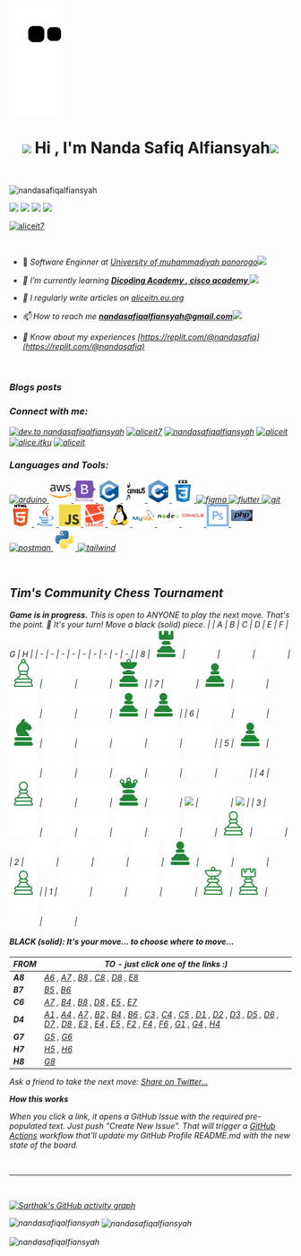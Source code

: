 
![Snake animation](https://github.com/nandasafiqalfiansyah/nandasafiqalfiansyah/blob/output/github-contribution-grid-snake.svg)

<h1 align="center"><img src="https://media.giphy.com/media/hvRJCLFzcasrR4ia7z/giphy.gif" width="50"> Hi , I'm Nanda Safiq Alfiansyah<img src="https://media.giphy.com/media/mGcNjsfWAjY5AEZNw6/giphy.gif" width="50"></h1>

<br/>

<p align="left" > <img src="https://komarev.com/ghpvc/?username=nandasafiqalfiansyah&label=Profile%20views&color=0e75b6&style=flat" alt="nandasafiqalfiansyah" /> </p>
<p>
    <img src="https://img.shields.io/badge/OS-MacOS-blue?&logo=apple" />
    <img src="https://img.shields.io/badge/Code-Swift-blue?&logo=swift" />
    <img src="https://img.shields.io/badge/IDE-Xcode-blue?&logo=xcode" />
    <img src="https://img.shields.io/badge/Text%20Editor-Visual%20Studio%20Code-blue?&logo=visual%20studio%20code&logoColor=blue" />
</p>

<p align="left"> <a href="https://twitter.com/aliceit7" target="blank"><img src="https://img.shields.io/twitter/follow/aliceit7?logo=twitter&style=for-the-badge" alt="aliceit7" /></a> </p>
<br>


- 🔭 <em>Software Enginner at <a href="https://r.search.yahoo.com/_ylt=AwrOuYVyuUpjqdMWMbBXNyoA;_ylu=Y29sbwNncTEEcG9zAzEEdnRpZANMT0NVSTA1NF8xBHNlYwNzcg--/RV=2/RE=1665870322/RO=10/RU=https%3a%2f%2fumpo.ac.id%2f/RK=2/RS=AvRI8Y5NO3xLAikmlPKZTvc6dJQ-">University of muhammadiyah ponorogo</a><img src="https://media.giphy.com/media/fYSnHlufseco8Fh93Z/giphy.gif" width="30"> 

- 🌱 I’m currently learning **<a href="">Dicoding Academy </a>,<a href=""> cisco academy </a>**<img src="https://media.giphy.com/media/WUlplcMpOCEmTGBtBW/giphy.gif" width="30"> 

- 📝 I regularly write articles on <a href="https://www.aliceitn.eu.org">aliceitn.eu.org </a>

- 📫 How to reach me **nandasafiqalfiansyah@gmail.com**<img src="https://media.giphy.com/media/VgCDAzcKvsR6OM0uWg/giphy.gif" width="30">

- 📄 Know about my experiences [https://replit.com/@nandasafiq](https://replit.com/@nandasafiq)


<br/>

### Blogs posts
<!-- BLOG-POST-LIST:START -->
<!-- BLOG-POST-LIST:END -->


<h3 align="left">Connect with me:</h3>
<p align="left">
<a href="https://dev.to/dev.to nandasafiqalfiansyah" target="blank"><img align="center" src="https://raw.githubusercontent.com/rahuldkjain/github-profile-readme-generator/master/src/images/icons/Social/devto.svg" alt="dev.to nandasafiqalfiansyah" height="30" width="40" /></a>
<a href="https://twitter.com/aliceit7" target="blank"><img align="center" src="https://raw.githubusercontent.com/rahuldkjain/github-profile-readme-generator/master/src/images/icons/Social/twitter.svg" alt="aliceit7" height="30" width="40" /></a>
<a href="https://linkedin.com/in/nandasafiqalfiansyah" target="blank"><img align="center" src="https://raw.githubusercontent.com/rahuldkjain/github-profile-readme-generator/master/src/images/icons/Social/linked-in-alt.svg" alt="nandasafiqalfiansyah" height="30" width="40" /></a>
<a href="https://fb.com/aliceit" target="blank"><img align="center" src="https://raw.githubusercontent.com/rahuldkjain/github-profile-readme-generator/master/src/images/icons/Social/facebook.svg" alt="aliceit" height="30" width="40" /></a>
<a href="https://instagram.com/alice.itku" target="blank"><img align="center" src="https://raw.githubusercontent.com/rahuldkjain/github-profile-readme-generator/master/src/images/icons/Social/instagram.svg" alt="alice.itku" height="30" width="40" /></a>
<a href="https://www.youtube.com/channel/UChUcXSjoxCqlDguesAnY8Ag/" target="blank"><img align="center" src="https://raw.githubusercontent.com/rahuldkjain/github-profile-readme-generator/master/src/images/icons/Social/youtube.svg" alt="aliceit" height="30" width="40" /></a>
</p>
    
<h3 align="left">Languages and Tools:</h3>
<p align="left"> <a href="https://www.arduino.cc/" target="_blank" rel="noreferrer"> <img src="https://cdn.worldvectorlogo.com/logos/arduino-1.svg" alt="arduino" width="40" height="40"/> </a> <a href="https://aws.amazon.com" target="_blank" rel="noreferrer"> <img src="https://raw.githubusercontent.com/devicons/devicon/master/icons/amazonwebservices/amazonwebservices-original-wordmark.svg" alt="aws" width="40" height="40"/> </a> <a href="https://getbootstrap.com" target="_blank" rel="noreferrer"> <img src="https://raw.githubusercontent.com/devicons/devicon/master/icons/bootstrap/bootstrap-plain-wordmark.svg" alt="bootstrap" width="40" height="40"/> </a> <a href="https://www.cprogramming.com/" target="_blank" rel="noreferrer"> <img src="https://raw.githubusercontent.com/devicons/devicon/master/icons/c/c-original.svg" alt="c" width="40" height="40"/> </a> <a href="https://canvasjs.com" target="_blank" rel="noreferrer"> <img src="https://raw.githubusercontent.com/Hardik0307/Hardik0307/master/assets/canvasjs-charts.svg" alt="canvasjs" width="40" height="40"/> </a> <a href="https://www.w3schools.com/cpp/" target="_blank" rel="noreferrer"> <img src="https://raw.githubusercontent.com/devicons/devicon/master/icons/cplusplus/cplusplus-original.svg" alt="cplusplus" width="40" height="40"/> </a> <a href="https://www.w3schools.com/css/" target="_blank" rel="noreferrer"> <img src="https://raw.githubusercontent.com/devicons/devicon/master/icons/css3/css3-original-wordmark.svg" alt="css3" width="40" height="40"/> </a> <a href="https://www.figma.com/" target="_blank" rel="noreferrer"> <img src="https://www.vectorlogo.zone/logos/figma/figma-icon.svg" alt="figma" width="40" height="40"/> </a> <a href="https://flutter.dev" target="_blank" rel="noreferrer"> <img src="https://www.vectorlogo.zone/logos/flutterio/flutterio-icon.svg" alt="flutter" width="40" height="40"/> </a> <a href="https://git-scm.com/" target="_blank" rel="noreferrer"> <img src="https://www.vectorlogo.zone/logos/git-scm/git-scm-icon.svg" alt="git" width="40" height="40"/> </a> <a href="https://www.w3.org/html/" target="_blank" rel="noreferrer"> <img src="https://raw.githubusercontent.com/devicons/devicon/master/icons/html5/html5-original-wordmark.svg" alt="html5" width="40" height="40"/> </a> <a href="https://www.java.com" target="_blank" rel="noreferrer"> <img src="https://raw.githubusercontent.com/devicons/devicon/master/icons/java/java-original.svg" alt="java" width="40" height="40"/> </a> <a href="https://developer.mozilla.org/en-US/docs/Web/JavaScript" target="_blank" rel="noreferrer"> <img src="https://raw.githubusercontent.com/devicons/devicon/master/icons/javascript/javascript-original.svg" alt="javascript" width="40" height="40"/> </a> <a href="https://laravel.com/" target="_blank" rel="noreferrer"> <img src="https://raw.githubusercontent.com/devicons/devicon/master/icons/laravel/laravel-plain-wordmark.svg" alt="laravel" width="40" height="40"/> </a> <a href="https://www.linux.org/" target="_blank" rel="noreferrer"> <img src="https://raw.githubusercontent.com/devicons/devicon/master/icons/linux/linux-original.svg" alt="linux" width="40" height="40"/> </a> <a href="https://www.mysql.com/" target="_blank" rel="noreferrer"> <img src="https://raw.githubusercontent.com/devicons/devicon/master/icons/mysql/mysql-original-wordmark.svg" alt="mysql" width="40" height="40"/> </a> <a href="https://nodejs.org" target="_blank" rel="noreferrer"> <img src="https://raw.githubusercontent.com/devicons/devicon/master/icons/nodejs/nodejs-original-wordmark.svg" alt="nodejs" width="40" height="40"/> </a> <a href="https://www.oracle.com/" target="_blank" rel="noreferrer"> <img src="https://raw.githubusercontent.com/devicons/devicon/master/icons/oracle/oracle-original.svg" alt="oracle" width="40" height="40"/> </a> <a href="https://www.photoshop.com/en" target="_blank" rel="noreferrer"> <img src="https://raw.githubusercontent.com/devicons/devicon/master/icons/photoshop/photoshop-line.svg" alt="photoshop" width="40" height="40"/> </a> <a href="https://www.php.net" target="_blank" rel="noreferrer"> <img src="https://raw.githubusercontent.com/devicons/devicon/master/icons/php/php-original.svg" alt="php" width="40" height="40"/> </a> <a href="https://postman.com" target="_blank" rel="noreferrer"> <img src="https://www.vectorlogo.zone/logos/getpostman/getpostman-icon.svg" alt="postman" width="40" height="40"/> </a> <a href="https://www.python.org" target="_blank" rel="noreferrer"> <img src="https://raw.githubusercontent.com/devicons/devicon/master/icons/python/python-original.svg" alt="python" width="40" height="40"/> </a> <a href="https://tailwindcss.com/" target="_blank" rel="noreferrer"> <img src="https://www.vectorlogo.zone/logos/tailwindcss/tailwindcss-icon.svg" alt="tailwind" width="40" height="40"/> </a> </p>

<br/>

## Tim's Community Chess Tournament

**Game is in progress.** This is open to ANYONE to play the next move. That's the point. :wave:  It's your turn! Move a black (solid) piece.
|   | A | B | C | D | E | F | G | H |
| - | - | - | - | - | - | - | - | - |
| 8 | ![](https://raw.githubusercontent.com/nandasafiqalfiansyah/nandasafiqalfiansyah/master/chess_images/r.png) | ![](https://raw.githubusercontent.com/nandasafiqalfiansyah/nandasafiqalfiansyah/master/chess_images/blank.png) | ![](https://raw.githubusercontent.com/nandasafiqalfiansyah/nandasafiqalfiansyah/master/chess_images/blank.png) | ![](https://raw.githubusercontent.com/nandasafiqalfiansyah/nandasafiqalfiansyah/master/chess_images/blank.png) | ![](https://raw.githubusercontent.com/nandasafiqalfiansyah/nandasafiqalfiansyah/master/chess_images/B.png) | ![](https://raw.githubusercontent.com/nandasafiqalfiansyah/nandasafiqalfiansyah/master/chess_images/blank.png) | ![](https://raw.githubusercontent.com/nandasafiqalfiansyah/nandasafiqalfiansyah/master/chess_images/blank.png) | ![](https://raw.githubusercontent.com/nandasafiqalfiansyah/nandasafiqalfiansyah/master/chess_images/k.png) |
| 7 | ![](https://raw.githubusercontent.com/nandasafiqalfiansyah/nandasafiqalfiansyah/master/chess_images/blank.png) | ![](https://raw.githubusercontent.com/nandasafiqalfiansyah/nandasafiqalfiansyah/master/chess_images/p.png) | ![](https://raw.githubusercontent.com/nandasafiqalfiansyah/nandasafiqalfiansyah/master/chess_images/blank.png) | ![](https://raw.githubusercontent.com/nandasafiqalfiansyah/nandasafiqalfiansyah/master/chess_images/blank.png) | ![](https://raw.githubusercontent.com/nandasafiqalfiansyah/nandasafiqalfiansyah/master/chess_images/blank.png) | ![](https://raw.githubusercontent.com/nandasafiqalfiansyah/nandasafiqalfiansyah/master/chess_images/blank.png) | ![](https://raw.githubusercontent.com/nandasafiqalfiansyah/nandasafiqalfiansyah/master/chess_images/p.png) | ![](https://raw.githubusercontent.com/nandasafiqalfiansyah/nandasafiqalfiansyah/master/chess_images/p.png) |
| 6 | ![](https://raw.githubusercontent.com/nandasafiqalfiansyah/nandasafiqalfiansyah/master/chess_images/blank.png) | ![](https://raw.githubusercontent.com/nandasafiqalfiansyah/nandasafiqalfiansyah/master/chess_images/blank.png) | ![](https://raw.githubusercontent.com/nandasafiqalfiansyah/nandasafiqalfiansyah/master/chess_images/n.png) | ![](https://raw.githubusercontent.com/nandasafiqalfiansyah/nandasafiqalfiansyah/master/chess_images/blank.png) | ![](https://raw.githubusercontent.com/nandasafiqalfiansyah/nandasafiqalfiansyah/master/chess_images/blank.png) | ![](https://raw.githubusercontent.com/nandasafiqalfiansyah/nandasafiqalfiansyah/master/chess_images/blank.png) | ![](https://raw.githubusercontent.com/nandasafiqalfiansyah/nandasafiqalfiansyah/master/chess_images/blank.png) | ![](https://raw.githubusercontent.com/nandasafiqalfiansyah/nandasafiqalfiansyah/master/chess_images/blank.png) |
| 5 | ![](https://raw.githubusercontent.com/nandasafiqalfiansyah/nandasafiqalfiansyah/master/chess_images/p.png) | ![](https://raw.githubusercontent.com/nandasafiqalfiansyah/nandasafiqalfiansyah/master/chess_images/blank.png) | ![](https://raw.githubusercontent.com/nandasafiqalfiansyah/nandasafiqalfiansyah/master/chess_images/blank.png) | ![](https://raw.githubusercontent.com/nandasafiqalfiansyah/nandasafiqalfiansyah/master/chess_images/blank.png) | ![](https://raw.githubusercontent.com/nandasafiqalfiansyah/nandasafiqalfiansyah/master/chess_images/blank.png) | ![](https://raw.githubusercontent.com/nandasafiqalfiansyah/nandasafiqalfiansyah/master/chess_images/blank.png) | ![](https://raw.githubusercontent.com/nandasafiqalfiansyah/nandasafiqalfiansyah/master/chess_images/blank.png) | ![](https://raw.githubusercontent.com/nandasafiqalfiansyah/nandasafiqalfiansyah/master/chess_images/blank.png) |
| 4 | ![](https://raw.githubusercontent.com/nandasafiqalfiansyah/nandasafiqalfiansyah/master/chess_images/P.png) | ![](https://raw.githubusercontent.com/nandasafiqalfiansyah/nandasafiqalfiansyah/master/chess_images/blank.png) | ![](https://raw.githubusercontent.com/nandasafiqalfiansyah/nandasafiqalfiansyah/master/chess_images/blank.png) | ![](https://raw.githubusercontent.com/nandasafiqalfiansyah/nandasafiqalfiansyah/master/chess_images/q.png) | ![](https://raw.githubusercontent.com/nandasafiqalfiansyah/nandasafiqalfiansyah/master/chess_images/blank.png) | ![](https://raw.githubusercontent.com/tnandasafiqalfiansyah/nandasafiqalfiansyah/master/chess_images/blank.png) | ![](https://raw.githubusercontent.com/nandasafiqalfiansyah/nandasafiqalfiansyah/master/chess_images/blank.png) | ![](https://raw.githubusercontent.com/tnandasafiqalfiansyah/nandasafiqalfiansyah/master/chess_images/blank.png) |
| 3 | ![](https://raw.githubusercontent.com/nandasafiqalfiansyah/nandasafiqalfiansyah/master/chess_images/blank.png) | ![](https://raw.githubusercontent.com/nandasafiqalfiansyah/nandasafiqalfiansyah/master/chess_images/blank.png) | ![](https://raw.githubusercontent.com/nandasafiqalfiansyah/nandasafiqalfiansyah/master/chess_images/blank.png) | ![](https://raw.githubusercontent.com/nandasafiqalfiansyah/nandasafiqalfiansyah/master/chess_images/blank.png) | ![](https://raw.githubusercontent.com/nandasafiqalfiansyah/nandasafiqalfiansyah/master/chess_images/blank.png) | ![](https://raw.githubusercontent.com/nandasafiqalfiansyah/nandasafiqalfiansyah/master/chess_images/blank.png) | ![](https://raw.githubusercontent.com/nandasafiqalfiansyah/nandasafiqalfiansyah/master/chess_images/P.png) | ![](https://raw.githubusercontent.com/nandasafiqalfiansyah/nandasafiqalfiansyah/master/chess_images/blank.png) |
| 2 | ![](https://raw.githubusercontent.com/nandasafiqalfiansyah/nandasafiqalfiansyah/master/chess_images/blank.png) | ![](https://raw.githubusercontent.com/nandasafiqalfiansyah/nandasafiqalfiansyah/master/chess_images/blank.png) | ![](https://raw.githubusercontent.com/nandasafiqalfiansyah/nandasafiqalfiansyah/master/chess_images/blank.png) | ![](https://raw.githubusercontent.com/nandasafiqalfiansyah/nandasafiqalfiansyah/master/chess_images/blank.png) | ![](https://raw.githubusercontent.com/nandasafiqalfiansyah/nandasafiqalfiansyah/master/chess_images/p.png) | ![](https://raw.githubusercontent.com/nandasafiqalfiansyah/nandasafiqalfiansyah/master/chess_images/blank.png) | ![](https://raw.githubusercontent.com/nandasafiqalfiansyah/nandasafiqalfiansyah/master/chess_images/blank.png) | ![](https://raw.githubusercontent.com/nandasafiqalfiansyah/nandasafiqalfiansyah/master/chess_images/P.png) |
| 1 | ![](https://raw.githubusercontent.com/nandasafiqalfiansyah/nandasafiqalfiansyah/master/chess_images/blank.png) | ![](https://raw.githubusercontent.com/nandasafiqalfiansyah/nandasafiqalfiansyah/master/chess_images/blank.png) | ![](https://raw.githubusercontent.com/nandasafiqalfiansyah/nandasafiqalfiansyah/master/chess_images/blank.png) | ![](https://raw.githubusercontent.com/nandasafiqalfiansyah/nandasafiqalfiansyah/master/chess_images/blank.png) | ![](https://raw.githubusercontent.com/nandasafiqalfiansyah/nandasafiqalfiansyah/master/chess_images/K.png) | ![](https://raw.githubusercontent.com/nandasafiqalfiansyah/nandasafiqalfiansyah/master/chess_images/R.png) | ![](https://raw.githubusercontent.com/nandasafiqalfiansyah/nandasafiqalfiansyah/master/chess_images/blank.png) | ![](https://raw.githubusercontent.com/nandasafiqalfiansyah/nandasafiqalfiansyah/master/chess_images/blank.png) |
    

#### **BLACK (solid):** It's your move... to choose _where_ to move...
    
| FROM | TO - _just click one of the links_ :) |
| ---- | -- |
| **A8** | [A6](https://github.com/nandasafiqalfiansyah/nandasafiqalfiansyah/issues/new?title=chess%7Cmove%7Ca8a6%7C25991&body=Just+push+%27Submit+new+issue%27.+You+don%27t+need+to+do+anything+else.) , [A7](https://github.com/nandasafiqalfiansyah/nandasafiqalfiansyah/issues/new?title=chess%7Cmove%7Ca8a7%7C25991&body=Just+push+%27Submit+new+issue%27.+You+don%27t+need+to+do+anything+else.) , [B8](https://github.com/nandasafiqalfiansyah/nandasafiqalfiansyah/issues/new?title=chess%7Cmove%7Ca8b8%7C25991&body=Just+push+%27Submit+new+issue%27.+You+don%27t+need+to+do+anything+else.) , [C8](https://github.com/nandasafiqalfiansyah/nandasafiqalfiansyah/issues/new?title=chess%7Cmove%7Ca8c8%7C25991&body=Just+push+%27Submit+new+issue%27.+You+don%27t+need+to+do+anything+else.) , [D8](https://github.com/nandasafiqalfiansyah/nandasafiqalfiansyah/issues/new?title=chess%7Cmove%7Ca8d8%7C25991&body=Just+push+%27Submit+new+issue%27.+You+don%27t+need+to+do+anything+else.) , [E8](https://github.com/nandasafiqalfiansyah/nandasafiqalfiansyah/issues/new?title=chess%7Cmove%7Ca8e8%7C25991&body=Just+push+%27Submit+new+issue%27.+You+don%27t+need+to+do+anything+else.) |
| **B7** | [B5](https://github.com/nandasafiqalfiansyah/nandasafiqalfiansyah/issues/new?title=chess%7Cmove%7Cb7b5%7C25991&body=Just+push+%27Submit+new+issue%27.+You+don%27t+need+to+do+anything+else.) , [B6](https://github.com/nandasafiqalfiansyah/nandasafiqalfiansyah/issues/new?title=chess%7Cmove%7Cb7b6%7C25991&body=Just+push+%27Submit+new+issue%27.+You+don%27t+need+to+do+anything+else.) |   
| **C6** | [A7](https://github.com/nandasafiqalfiansyah/nandasafiqalfiansyah/issues/new?title=chess%7Cmove%7Cc6a7%7C25991&body=Just+push+%27Submit+new+issue%27.+You+don%27t+need+to+do+anything+else.) , [B4](https://github.com/nandasafiqalfiansyah/nandasafiqalfiansyah/issues/new?title=chess%7Cmove%7Cc6b4%7C25991&body=Just+push+%27Submit+new+issue%27.+You+don%27t+need+to+do+anything+else.) , [B8](https://github.com/nandasafiqalfiansyah/nandasafiqalfiansyah/issues/new?title=chess%7Cmove%7Cc6b8%7C25991&body=Just+push+%27Submit+new+issue%27.+You+don%27t+need+to+do+anything+else.) , [D8](https://github.com/nandasafiqalfiansyah/nandasafiqalfiansyah/issues/new?title=chess%7Cmove%7Cc6d8%7C25991&body=Just+push+%27Submit+new+issue%27.+You+don%27t+need+to+do+anything+else.) , [E5](https://github.com/nandasafiqalfiansyah/nandasafiqalfiansyah/issues/new?title=chess%7Cmove%7Cc6e5%7C25991&body=Just+push+%27Submit+new+issue%27.+You+don%27t+need+to+do+anything+else.) , [E7](https://github.com/nandasafiqalfiansyah/nandasafiqalfiansyah/issues/new?title=chess%7Cmove%7Cc6e7%7C25991&body=Just+push+%27Submit+new+issue%27.+You+don%27t+need+to+do+anything+else.) | 
| **D4** | [A1](https://github.com/nandasafiqalfiansyah/nandasafiqalfiansyah/issues/new?title=chess%7Cmove%7Cd4a1%7C25991&body=Just+push+%27Submit+new+issue%27.+You+don%27t+need+to+do+anything+else.) , [A4](https://github.com/nandasafiqalfiansyah/nandasafiqalfiansyah/issues/new?title=chess%7Cmove%7Cd4a4%7C25991&body=Just+push+%27Submit+new+issue%27.+You+don%27t+need+to+do+anything+else.) , [A7](https://github.com/nandasafiqalfiansyah/nandasafiqalfiansyah/issues/new?title=chess%7Cmove%7Cd4a7%7C25991&body=Just+push+%27Submit+new+issue%27.+You+don%27t+need+to+do+anything+else.) , [B2](https://github.com/nandasafiqalfiansyah/nandasafiqalfiansyah/issues/new?title=chess%7Cmove%7Cd4b2%7C25991&body=Just+push+%27Submit+new+issue%27.+You+don%27t+need+to+do+anything+else.) , [B4](https://github.com/nandasafiqalfiansyah/nandasafiqalfiansyah/issues/new?title=chess%7Cmove%7Cd4b4%7C25991&body=Just+push+%27Submit+new+issue%27.+You+don%27t+need+to+do+anything+else.) , [B6](https://github.com/nandasafiqalfiansyah/nandasafiqalfiansyah/issues/new?title=chess%7Cmove%7Cd4b6%7C25991&body=Just+push+%27Submit+new+issue%27.+You+don%27t+need+to+do+anything+else.) , [C3](https://github.com/nandasafiqalfiansyah/nandasafiqalfiansyah/issues/new?title=chess%7Cmove%7Cd4c3%7C25991&body=Just+push+%27Submit+new+issue%27.+You+don%27t+need+to+do+anything+else.) , [C4](https://github.com/nandasafiqalfiansyah/nandasafiqalfiansyah/issues/new?title=chess%7Cmove%7Cd4c4%7C25991&body=Just+push+%27Submit+new+issue%27.+You+don%27t+need+to+do+anything+else.) , [C5](https://github.com/nandasafiqalfiansyah/nandasafiqalfiansyah/issues/new?title=chess%7Cmove%7Cd4c5%7C25991&body=Just+push+%27Submit+new+issue%27.+You+don%27t+need+to+do+anything+else.) , [D1](https://github.com/nandasafiqalfiansyah/nandasafiqalfiansyah/issues/new?title=chess%7Cmove%7Cd4d1%7C25991&body=Just+push+%27Submit+new+issue%27.+You+don%27t+need+to+do+anything+else.) , [D2](https://github.com/nandasafiqalfiansyah/nandasafiqalfiansyah/issues/new?title=chess%7Cmove%7Cd4d2%7C25991&body=Just+push+%27Submit+new+issue%27.+You+don%27t+need+to+do+anything+else.) , [D3](https://github.com/nandasafiqalfiansyah/nandasafiqalfiansyah/issues/new?title=chess%7Cmove%7Cd4d3%7C25991&body=Just+push+%27Submit+new+issue%27.+You+don%27t+need+to+do+anything+else.) , [D5](https://github.com/nandasafiqalfiansyah/nandasafiqalfiansyah/issues/new?title=chess%7Cmove%7Cd4d5%7C25991&body=Just+push+%27Submit+new+issue%27.+You+don%27t+need+to+do+anything+else.) , [D6](https://github.com/nandasafiqalfiansyah/nandasafiqalfiansyah/issues/new?title=chess%7Cmove%7Cd4d6%7C25991&body=Just+push+%27Submit+new+issue%27.+You+don%27t+need+to+do+anything+else.) , [D7](https://github.com/nandasafiqalfiansyah/nandasafiqalfiansyah/issues/new?title=chess%7Cmove%7Cd4d7%7C25991&body=Just+push+%27Submit+new+issue%27.+You+don%27t+need+to+do+anything+else.) , [D8](https://github.com/nandasafiqalfiansyah/nandasafiqalfiansyah/issues/new?title=chess%7Cmove%7Cd4d8%7C25991&body=Just+push+%27Submit+new+issue%27.+You+don%27t+need+to+do+anything+else.) , [E3](https://github.com/nandasafiqalfiansyah/nandasafiqalfiansyah/issues/new?title=chess%7Cmove%7Cd4e3%7C25991&body=Just+push+%27Submit+new+issue%27.+You+don%27t+need+to+do+anything+else.) , [E4](https://github.com/nandasafiqalfiansyah/nandasafiqalfiansyah/issues/new?title=chess%7Cmove%7Cd4e4%7C25991&body=Just+push+%27Submit+new+issue%27.+You+don%27t+need+to+do+anything+else.) , [E5](https://github.com/nandasafiqalfiansyah/nandasafiqalfiansyah/issues/new?title=chess%7Cmove%7Cd4e5%7C25991&body=Just+push+%27Submit+new+issue%27.+You+don%27t+need+to+do+anything+else.) , [F2](https://github.com/nandasafiqalfiansyah/nandasafiqalfiansyah/issues/new?title=chess%7Cmove%7Cd4f2%7C25991&body=Just+push+%27Submit+new+issue%27.+You+don%27t+need+to+do+anything+else.) , [F4](https://github.com/nandasafiqalfiansyah/nandasafiqalfiansyah/issues/new?title=chess%7Cmove%7Cd4f4%7C25991&body=Just+push+%27Submit+new+issue%27.+You+don%27t+need+to+do+anything+else.) , [F6](https://github.com/nandasafiqalfiansyah/nandasafiqalfiansyah/issues/new?title=chess%7Cmove%7Cd4f6%7C25991&body=Just+push+%27Submit+new+issue%27.+You+don%27t+need+to+do+anything+else.) , [G1](https://github.com/nandasafiqalfiansyah/nandasafiqalfiansyah/issues/new?title=chess%7Cmove%7Cd4g1%7C25991&body=Just+push+%27Submit+new+issue%27.+You+don%27t+need+to+do+anything+else.) , [G4](https://github.com/nandasafiqalfiansyah/nandasafiqalfiansyah/issues/new?title=chess%7Cmove%7Cd4g4%7C25991&body=Just+push+%27Submit+new+issue%27.+You+don%27t+need+to+do+anything+else.) , [H4](https://github.com/nandasafiqalfiansyah/nandasafiqalfiansyah/issues/new?title=chess%7Cmove%7Cd4h4%7C25991&body=Just+push+%27Submit+new+issue%27.+You+don%27t+need+to+do+anything+else.) |
| **G7** | [G5](https://github.com/nandasafiqalfiansyah/nandasafiqalfiansyah/issues/new?title=chess%7Cmove%7Cg7g5%7C25991&body=Just+push+%27Submit+new+issue%27.+You+don%27t+need+to+do+anything+else.) , [G6](https://github.com/nandasafiqalfiansyah/nandasafiqalfiansyah/issues/new?title=chess%7Cmove%7Cg7g6%7C25991&body=Just+push+%27Submit+new+issue%27.+You+don%27t+need+to+do+anything+else.) |  
| **H7** | [H5](https://github.com/nandasafiqalfiansyah/nandasafiqalfiansyah/issues/new?title=chess%7Cmove%7Ch7h5%7C25991&body=Just+push+%27Submit+new+issue%27.+You+don%27t+need+to+do+anything+else.) , [H6](https://github.com/nandasafiqalfiansyah/nandasafiqalfiansyah/issues/new?title=chess%7Cmove%7Ch7h6%7C25991&body=Just+push+%27Submit+new+issue%27.+You+don%27t+need+to+do+anything+else.) |   
| **H8** | [G8](https://github.com/nandasafiqalfiansyah/nandasafiqalfiansyah/issues/new?title=chess%7Cmove%7Ch8g8%7C25991&body=Just+push+%27Submit+new+issue%27.+You+don%27t+need+to+do+anything+else.) |
    
    
Ask a friend to take the next move: [Share on Twitter...](https://twitter.com/share?text=I'm+playing+chess+on+a+GitHub+Profile+Readme!+Can+you+please+take+the+next+move+at+https://github.com/nandasafiqalfiansyah)

**How this works**

When you click a link, it opens a GitHub Issue with the required pre-populated text. Just push "Create New Issue". That will trigger a [GitHub Actions](https://github.blog/2020-07-03-github-action-hero-casey-lee/#getting-started-with-github-actions) workflow that'll update my GitHub Profile _README.md_ with the new state of the board.


<br/>
<hr/>    
<br/>
    
 [![Sarthak's GitHub activity graph](https://activity-graph.herokuapp.com/graph?username=nandasafiqalfiansyah&&theme=xcode)](https://github.com/nandasafiqalfiansyah)
<p><img align="left" src="https://github-readme-stats.vercel.app/api/top-langs?username=nandasafiqalfiansyah&show_icons=true&locale=en&layout=compact&theme=tokyonight" alt="nandasafiqalfiansyah" /></p>
<p>&nbsp;<img align="center"  src="https://github-readme-stats.vercel.app/api?username=nandasafiqalfiansyah&show_icons=true&locale=en&theme=tokyonight" alt="nandasafiqalfiansyah" /></p>
<p><img align="center" src="https://github-readme-streak-stats.herokuapp.com/?user=nandasafiqalfiansyah&&theme=tokyonight" alt="nandasafiqalfiansyah" /></p>
    
    
    
